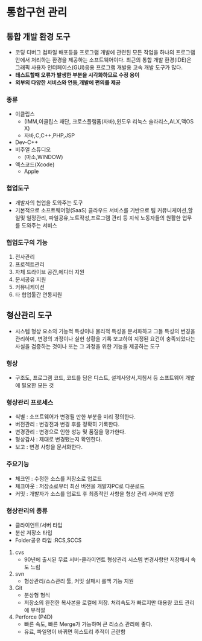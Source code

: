 # 통합구현 관리

## 통합 개발 환경 도구

- 코딩 디버그 컴파일 배포등을 프로그램 개발에 관련된 모든 작업을 하나의 프로그램 안에서 처리하는 환경을 제공하는 소프트웨어이다. 최근의 통합 개발 환경(IDE)은 그래픽 사용자 인터페이스(GUI)응용 프로그램 개발용 고속 개발 도구가 많다.
- **테스트할때 오류가 발생한 부분을 시각화하므로 수정 용이**
- **외부의 다양한 서비스와 연동,개발에 편의를 제공**

### 종류

- 이클립스
  - (IMM,이클립스 재단, 크로스플램폼(자바),윈도우 리눅스 솔라리스,ALX,맥OS X)
  - 자바,C,C++,PHP,JSP
- Dev-C++
- 비주얼 스튜디오
  - (마소,WINDOW)
- 엑스코드(Xcode)
  - Apple

### 협업도구

- 개발자의 협업을 도와주는 도구
- 기본적으로 소프트웨어형(SaaS) 클라우드 서비스를 기반으로 팀 커뮤니케이션,할일및 일정관리, 파일공유,노트작성,프로그램 관리 등 지식 노동자들의 원활한 업무를 도와주는 서비스

### 협업도구의 기능

1. 전사관리
2. 프로젝트관리
3. 자체 드라이브 공간,에디터 지원
4. 문서공유 지원
5. 커뮤니케이션
6. 타 협업툴간 연동지원

## 형산관리 도구

- 시스템 형상 요소의 기능적 특성이나 물리적 특성을 문서화하고 그들 특성의 변경을 관리하며, 변경의 과정이나 실현 상황을 기록 보고하여 지정된 요건이 충족되었다는 사실을 검증하는 것이나 또는 그 과정을 위한 기능을 제공하는 도구

### 형상

- 구조도, 프로그램 코드, 코드를 담은 디스트, 설계사양서,지침서 등 소프트웨어 개발에 필요한 모든 것

### 형상관리 프로세스

- 식별 : 소프트웨어가 변경될 만한 부분을 미리 정의한다.
- 버전관리 : 변경전과 변경 후를 정확히 기록한다.
- 변경관리 : 변경으로 인한 성능 및 품질을 평가한다.
- 형상감사 : 제대로 변경됐는지 확인한다.
- 보고 : 변경 사항을 문서화한다.

### 주요기능

- 체크인 : 수정한 소스를 저장소로 업로드
- 체크아웃 : 저장소로부터 최신 버전을 개발자PC로 다운로드
- 커밋 : 개발자가 소스를 업로드 후 최종적인 사항을 형상 관리 서버에 반영

### 형상관리의 종류

- 클라이언트/서버 타입
- 분산 저장소 타입
- Folder공유 타입 :RCS,SCCS

1. cvs
   - 90년에 출시된 무료 서버-클라이언트 형상관리 시스템 변경사항만 저장해서 속도 느림
2. svn
   - 형상관리/소스관리 툴, 커밋 실패시 롤백 기능 지원
3. Git
   - 분상형 형식
   - 저장소의 완전한 복사본을 로컬에 저장. 처리속도가 빠르지만 대용량 코드 관리에 부적절
4. Perforce (P4D)
   - 빠른 속도, 빠른 Merge가 가능하며 큰 리소스 관리에 좋다.
   - 유료, 파일명이 바뀌면 히스토리 추적이 곤란함
